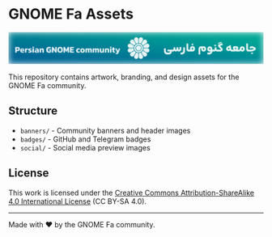 # GNOME Fa Assets

![GNOME Fa Community Banner](/banners/gnome-fa-community-banner-narrow.png)

This repository contains artwork, branding, and design assets for the GNOME Fa community.

## Structure

- `banners/` - Community banners and header images
- `badges/` - GitHub and Telegram badges
- `social/` - Social media preview images

## License

This work is licensed under the [Creative Commons Attribution-ShareAlike 4.0 International License](https://creativecommons.org/licenses/by-sa/4.0/) (CC BY-SA 4.0).

---
Made with ❤️ by the GNOME Fa community.
